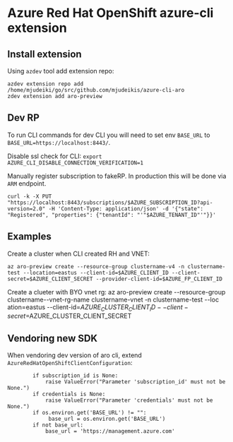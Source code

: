 # Azure Red Hat OpenShift azure-cli extension

## Install extension

Using `azdev` tool add extension repo:
```
azdev extension repo add /home/mjudeiki/go/src/github.com/mjudeikis/azure-cli-aro
zdev extension add aro-preview
```

## Dev RP

To run CLI commands for dev CLI you will need to set env `BASE_URL`
to `BASE_URL=https://localhost:8443/`.

Disable ssl check for CLI:
`export AZURE_CLI_DISABLE_CONNECTION_VERIFICATION=1`

Manually register subscription to fakeRP. In production this will be done via
`ARM` endpoint.

```
curl -k -X PUT "https://localhost:8443/subscriptions/$AZURE_SUBSCRIPTION_ID?api-version=2.0" -H 'Content-Type: application/json' -d '{"state": "Registered", "properties": {"tenantId": "'"$AZURE_TENANT_ID"'"}}'
```

## Examples

Create a cluster when CLI created RH and VNET:
```
az aro-preview create --resource-group clustername-v4 -n clustername-test --location=eastus --client-id=$AZURE_CLIENT_ID --client-secret=$AZURE_CLIENT_SECRET --provider-client-id=$AZURE_FP_CLIENT_ID
```

Create a clueter with BYO vnet rg:
az aro-preview create --resource-group clustername--vnet-rg-name clustername-vnet -n clustername-test --loc
ation=eastus --client-id=$AZURE_CLUSTER_CLIENT_ID --client-secret=$AZURE_CLUSTER_CLIENT_SECRET

## Vendoring new SDK

When vendoring dev version of aro cli, extend `AzureRedHatOpenShiftClientConfiguration`:
```
        if subscription_id is None:
            raise ValueError("Parameter 'subscription_id' must not be None.")
        if credentials is None:
            raise ValueError("Parameter 'credentials' must not be None.")
        if os.environ.get('BASE_URL') != "":
             base_url = os.environ.get('BASE_URL')
        if not base_url:
            base_url = 'https://management.azure.com'
```
